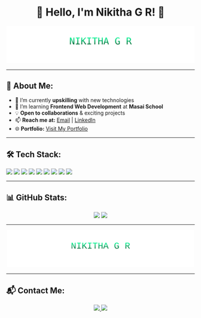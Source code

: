 <h1 align="center">🌟 Hello, I'm Nikitha G R! 👋</h1>

<p align="center">
  <img src="matrix.svg" width="600"/>
</p>

---

## 🚀 About Me:
- 🔭 I’m currently **upskilling** with new technologies  
- 🌱 I’m learning **Frontend Web Development** at **Masai School**  
- 💡 **Open to collaborations** & exciting projects  
- 📫 **Reach me at:** [Email](mailto:nikitha14.gr@gmail.com) | [LinkedIn](https://www.linkedin.com/in/nikitha-gopalakrishna/)  
- 🌐 **Portfolio:** [Visit My Portfolio](https://nikitha-gr.github.io/Nikitha_Portfolio/)  

---

## 🛠 Tech Stack:
<p align="left">
  <img src="https://img.shields.io/badge/HTML5-E34F26?style=for-the-badge&logo=html5&logoColor=white"/>
  <img src="https://img.shields.io/badge/CSS3-1572B6?style=for-the-badge&logo=css3&logoColor=white"/>
  <img src="https://img.shields.io/badge/JavaScript-F7DF1E?style=for-the-badge&logo=javascript&logoColor=black"/>
  <img src="https://img.shields.io/badge/React-61DAFB?style=for-the-badge&logo=react&logoColor=black"/>
  <img src="https://img.shields.io/badge/Redux-764ABC?style=for-the-badge&logo=redux&logoColor=white"/>
  <img src="https://img.shields.io/badge/Chakra%20UI-319795?style=for-the-badge&logo=chakra-ui&logoColor=white"/>
  <img src="https://img.shields.io/badge/Git-F05032?style=for-the-badge&logo=git&logoColor=white"/>
  <img src="https://img.shields.io/badge/GitHub-181717?style=for-the-badge&logo=github&logoColor=white"/>
  <img src="https://img.shields.io/badge/VS%20Code-007ACC?style=for-the-badge&logo=visual-studio-code&logoColor=white"/>
</p>

---

## 📊 GitHub Stats:
<p align="center">
  <img src="https://github-readme-stats.vercel.app/api?username=nikitha-gr&show_icons=true&theme=radical"/>
  <img src="https://github-readme-streak-stats.herokuapp.com/?user=nikitha-gr&theme=dark"/>
</p>

---

<p align="center">
  <img src="./matrix_2.svg" width="500"/>
</p>

---

## 📬 Contact Me:
<p align="center">
  <a href="mailto:nikitha14.gr@gmail.com">
    <img src="https://img.shields.io/badge/Gmail-D14836?style=for-the-badge&logo=gmail&logoColor=white"/>
  </a>
  <a href="https://www.linkedin.com/in/nikitha-gopalakrishna/">
    <img src="https://img.shields.io/badge/LinkedIn-0077B5?style=for-the-badge&logo=linkedin&logoColor=white"/>
  </a>
</p>

